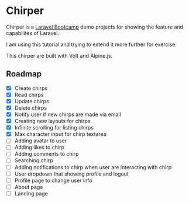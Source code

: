 # Chirper

Chirper is a [Laravel Bootcamp](https://bootcamp.laravel.com) demo projects for showing the feature and capabilites of Laravel.

I am using this tutorial and trying to extend it more further for exercise.

This chirper are built with Volt and Alpine.js.

## Roadmap

- [x] Create chirps
- [x] Read chirps
- [x] Update chirps
- [x] Delete chirps
- [x] Notify user if new chirps are made via email
- [x] Creating new layouts for chirps
- [x] Infinite scrolling for listing chirps
- [x] Max character input for chirp textarea
- [ ] Adding avatar to user
- [ ] Adding likes to chirp
- [ ] Adding comments to chirp
- [ ] Searching chirp
- [ ] Adding notifications to chirp when user are interacting with chirp
- [ ] User dropdown that showing profile and logout
- [ ] Profile page to change user info
- [ ] About page
- [ ] Landing page
